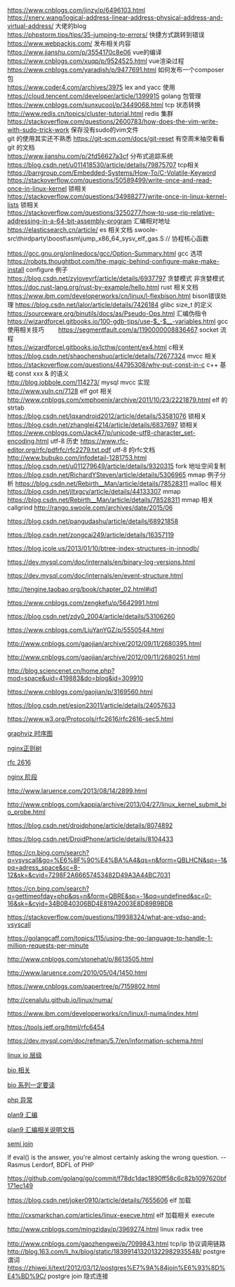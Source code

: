 https://www.cnblogs.com/jinzy/p/6496103.html   
https://xnerv.wang/logical-address-linear-address-physical-address-and-virtual-address/   大佬的blog  
https://phpstorm.tips/tips/35-jumping-to-errors/  快捷方式跳转到错误  
https://www.webpackjs.com/  发布相关内容   
https://www.jianshu.com/p/3554170c8e06  vue的编译  
https://www.cnblogs.com/xuqp/p/9524525.html  vue渲染过程  
https://www.cnblogs.com/yaradish/p/9477691.html  如何发布一个composer包   
https://www.coder4.com/archives/3975     lex and yacc 使用    
https://cloud.tencent.com/developer/article/1399915 golang 包管理    
https://www.cnblogs.com/sunxucool/p/3449068.html    tcp 状态转换   
http://www.redis.cn/topics/cluster-tutorial.html  redis 集群  
https://stackoverflow.com/questions/2600783/how-does-the-vim-write-with-sudo-trick-work    保存没有sudo的vim文件   
git 的使用其实还不熟悉   https://git-scm.com/docs/git-reset 有空周末抽空看看git 的文档   
https://www.jianshu.com/p/2fd56627a3cf     分布式追踪系统  
https://blog.csdn.net/u011418530/article/details/79875707    tcp相关   
https://barrgroup.com/Embedded-Systems/How-To/C-Volatile-Keyword   
https://stackoverflow.com/questions/50589499/write-once-and-read-once-in-linux-kernel  锁相关
https://stackoverflow.com/questions/34988277/write-once-in-linux-kernel-lists  锁相关  
https://stackoverflow.com/questions/3250277/how-to-use-rip-relative-addressing-in-a-64-bit-assembly-program    汇编相对地址  
https://elasticsearch.cn/article/   es 相关文档
swoole-src\thirdparty\boost\asm\jump_x86_64_sysv_elf_gas.S  // 协程核心函数

https://gcc.gnu.org/onlinedocs/gcc/Option-Summary.html  gcc 选项   
https://robots.thoughtbot.com/the-magic-behind-configure-make-make-install  configure 例子  
https://blog.csdn.net/zyloveyrf/article/details/6937797 贪婪模式 非贪婪模式  
https://doc.rust-lang.org/rust-by-example/hello.html rust 相关文档  
https://www.ibm.com/developerworks/cn/linux/l-flexbison.html   bison错误处理
https://blog.csdn.net/lalor/article/details/7426184   glibc size_t 的定义   
https://sourceware.org/binutils/docs/as/Pseudo-Ops.html  汇编伪指令  
https://wizardforcel.gitbooks.io/100-gdb-tips/use-$_-$__-variables.html     gcc 使用相关技巧　　
https://segmentfault.com/a/1190000008836467  socket 流程   
https://wizardforcel.gitbooks.io/lcthw/content/ex4.html  c相关  
https://blog.csdn.net/shaochenshuo/article/details/72677324 mvcc 相关   
https://stackoverflow.com/questions/44795308/why-put-const-in-c c++ 基础 const xxx & 的语义  
http://blog.jobbole.com/114273/ mysql mvcc 实现  
http://www.vuln.cn/7128 elf got 相关  
http://www.cnblogs.com/xmphoenix/archive/2011/10/23/2221879.html elf 的strtab  
https://blog.csdn.net/lqxandroid2012/article/details/53581076   锁相关  
https://blog.csdn.net/zhanglei4214/article/details/6837697  锁相关     
https://www.cnblogs.com/Jack47/p/unicode-utf8-character_set-encoding.html  utf-8 历史
https://www.rfc-editor.org/rfc/pdfrfc/rfc2279.txt.pdf utf-8 的rfc文档  
http://www.bubuko.com/infodetail-1281753.html    
https://blog.csdn.net/u011279649/article/details/9320315   fork 地址空间复制  
https://blog.csdn.net/RichardYSteven/article/details/5306965  mmap 例子分析
https://blog.csdn.net/Rebirth__Man/article/details/78528311  malloc 相关
https://blog.csdn.net/jltxgcy/article/details/44133307  mmap  
https://blog.csdn.net/Rebirth__Man/article/details/78528311   mmap 相关  
callgrind
http://rango.swoole.com/archives/date/2015/06

https://blog.csdn.net/pangudashu/article/details/68921858


https://blog.csdn.net/zongcai249/article/details/16357119


https://blog.jcole.us/2013/01/10/btree-index-structures-in-innodb/

https://dev.mysql.com/doc/internals/en/binary-log-versions.html

https://dev.mysql.com/doc/internals/en/event-structure.html

http://tengine.taobao.org/book/chapter_02.html#id1

https://www.cnblogs.com/zengkefu/p/5642991.html

https://blog.csdn.net/zdy0_2004/article/details/53106260

https://www.cnblogs.com/LiuYanYGZ/p/5550544.html

http://www.cnblogs.com/gaojian/archive/2012/09/11/2680395.html

http://www.cnblogs.com/gaojian/archive/2012/09/11/2680251.html

http://blog.sciencenet.cn/home.php?mod=space&uid=419883&do=blog&id=309910

https://www.cnblogs.com/gaojian/p/3169560.html


https://blog.csdn.net/esion23011/article/details/24057633


https://www.w3.org/Protocols/rfc2616/rfc2616-sec5.html

[graphviz 时序图](http://blog.jobbole.com/94472/)       

[nginx正则树](http://blog.chinaunix.net/uid-27767798-id-3759557.html)  

[rfc 2616](https://www.w3.org/Protocols/rfc2616/rfc2616.html)

[nginx 阶段](https://blog.csdn.net/yankai0219/article/details/8220695)

http://www.laruence.com/2013/08/14/2899.html

http://www.cnblogs.com/kappia/archive/2013/04/27/linux_kernel_submit_bio_probe.html


https://blog.csdn.net/droidphone/article/details/8074892

https://blog.csdn.net/DroidPhone/article/details/8104433

https://cn.bing.com/search?q=vsyscall&go=%E6%8F%90%E4%BA%A4&qs=n&form=QBLHCN&sp=-1&pq=adress_space&sc=8-12&sk=&cvid=7298F2A66657453482D49A3A44BC7031

https://cn.bing.com/search?q=gettimeofday+php&qs=n&form=QBRE&sp=-1&pq=undefined&sc=0-16&sk=&cvid=34B0B40306BD4E819A2003E8D89B9BDB

https://stackoverflow.com/questions/19938324/what-are-vdso-and-vsyscall

https://golangcaff.com/topics/115/using-the-go-language-to-handle-1-million-requests-per-minute

http://www.cnblogs.com/stonehat/p/8613505.html


http://www.laruence.com/2010/05/04/1450.html

https://www.cnblogs.com/papertree/p/7159802.html

http://cenalulu.github.io/linux/numa/

https://www.ibm.com/developerworks/cn/linux/l-numa/index.html

https://tools.ietf.org/html/rfc6454

https://dev.mysql.com/doc/refman/5.7/en/information-schema.html

[linux io 层级](https://blog.csdn.net/guogaofeng1219/article/details/5411821)

[bio 相关](http://www.udpwork.com/item/8437.html)

[bio 系列一定要读](https://blog.csdn.net/fudan_abc/article/details/2034264)

[php 异常](https://novnan.github.io/PHP/throwable-exceptions-and-errors-in-php7/)

[plan9 汇编](https://gocn.vip/article/733)

[plan9 汇编相关说明文档](https://9p.io/sys/doc/asm.html)

[semi join](https://mariadb.com/kb/en/library/semi-join-subquery-optimizations/)

If eval() is the answer, you're almost certainly asking the wrong question. -- Rasmus Lerdorf, BDFL of PHP

https://github.com/golang/go/commit/f78dc1dac1890ff58c6c82b1097620bf171ec149

https://blog.csdn.net/joker0910/article/details/7655606   elf 加载

http://cxsmarkchan.com/articles/linux-execve.html  elf 加载相关 execute


http://www.cnblogs.com/mingziday/p/3969274.html   linux radix tree

http://www.cnblogs.com/gaozhengwei/p/7099843.html   tcp/ip 协议调用链路
http://blog.163.com/li_hx/blog/static/183991413201322982935548/  postgre 谓词
https://zhiwei.li/text/2012/03/12/postgres%E7%9A%84join%E6%93%8D%E4%BD%9C/  postgre join 隐式连接
